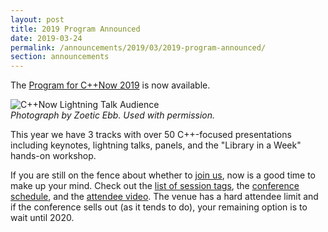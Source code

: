 ```yaml
---
layout: post
title: 2019 Program Announced
date: 2019-03-24
permalink: /announcements/2019/03/2019-program-announced/
section: announcements
---
```


The [Program for C++Now 2019](/history/2019/schedule/) is now available.

![C++Now Lightning Talk Audience](/assets/img/posts/2017/LightningTalksByZoeticEbb-2.jpg "Photograph by Zoetica Ebb. Used with permission.")
<br>
*Photograph by Zoetic Ebb. Used with permission.*

<!--break-->

This year we have 3 tracks with over 50 C++-focused presentations including keynotes, lightning talks, panels, and the "Library in a Week" hands-on workshop.

If you are still on the fence about whether to [join us](/registration/), now is a good time to make up your mind. Check out the [list of session tags](/taglist/), the [conference schedule](/history/2019/schedule/), and the [attendee video](https://www.youtube.com/embed/qCnw4dSZNTM). The venue has a hard attendee limit and if the conference sells out (as it tends to do), your remaining option is to wait until 2020.
